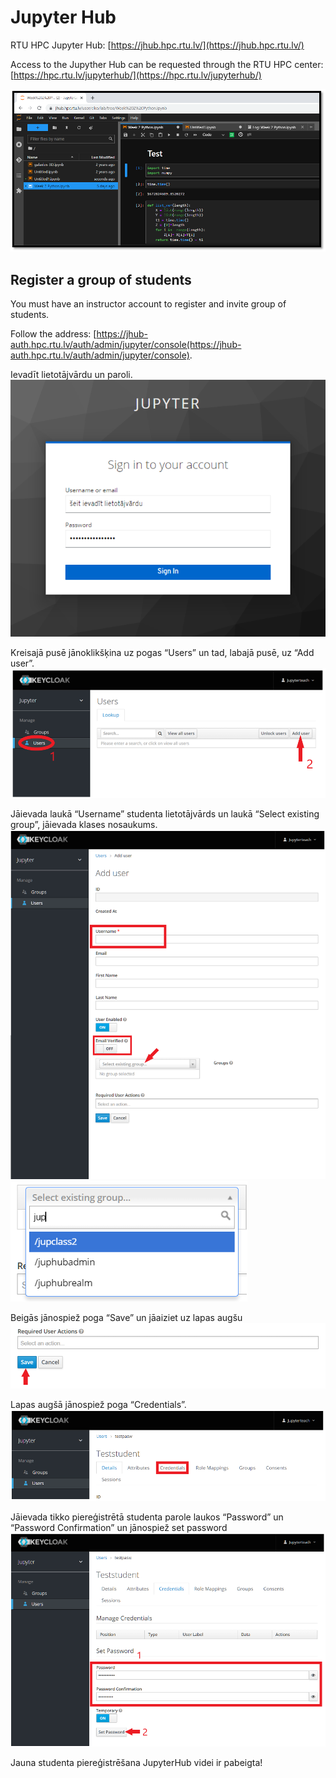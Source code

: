 # Jupyter Hub

RTU HPC Jupyter Hub: [https://jhub.hpc.rtu.lv/](https://jhub.hpc.rtu.lv/)

Access to the Jupyther Hub can be requested through the RTU HPC center: [https://hpc.rtu.lv/jupyterhub/](https://hpc.rtu.lv/jupyterhub/)

![](./images/jupyter_interface.png)

## Register a group of students

You must have an instructor account to register and invite group of students.

Follow the address: [https://jhub-auth.hpc.rtu.lv/auth/admin/jupyter/console(https://jhub-auth.hpc.rtu.lv/auth/admin/jupyter/console).

Ievadīt lietotājvārdu un paroli.
![](./images/jupyter_1.png)

Kreisajā pusē jānoklikšķina uz pogas “Users” un tad, labajā pusē, uz “Add user”.
![](./images/jupyter_2.png)

Jāievada laukā “Username” studenta lietotājvārds un laukā “Select existing group”, jāievada klases nosaukums.
![](./images/jupyter_3.png)
![](./images/jupyter_3_1.png)

Beigās jānospiež poga “Save” un jāaiziet uz lapas augšu
![](./images/jupyter_4.png)

Lapas augšā jānospiež poga “Credentials”. 
![](./images/jupyter_5.png)

Jāievada tikko piereģistrētā studenta parole laukos “Password” un “Password Confirmation” un jānospiež set password
![](./images/jupyter_6.png)

Jauna studenta piereģistrēšana JupyterHub videi ir pabeigta!
